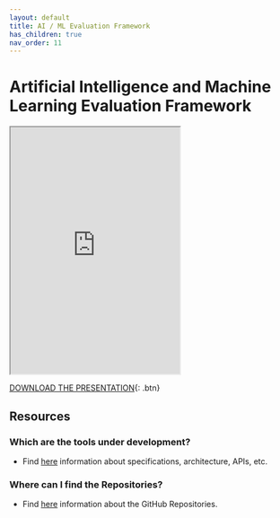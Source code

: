 ```yaml
---
layout: default
title: AI / ML Evaluation Framework
has_children: true
nav_order: 11
---
```


# Artificial Intelligence and Machine Learning Evaluation Framework
<iframe width="60%" height="440" src="https://drive.google.com/file/d/1F8H3yCYRcFt27Bxn2g7FH6tvqIe259R1/preview"></iframe>

[DOWNLOAD THE PRESENTATION](https://drive.google.com/file/d/1F8H3yCYRcFt27Bxn2g7FH6tvqIe259R1/preview){: .btn} 

## Resources
### Which are the tools under development?
* Find [here](./under-development.html) information about specifications, architecture, APIs, etc.
### Where can I find the Repositories?
* Find [here](./repositories.html) information about the GitHub Repositories.
